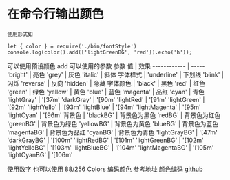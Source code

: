 # 在命令行输出颜色

```
使用形式如

let { color } = require('./bin/fontStyle')
console.log(color().add(['lightGreenBG', 'red']).echo('h'));
```

可以使用预设颜色 add 可以使用的参数
参数 值        | 效果
------------ | -----
'bright'             | 亮色
'grey'               | 灰色
'italic'             | 斜体
字体样式             |
'underline'          | 下划线
'blink'              | 闪烁
'reverse'            | 反向
'hidden'             | 隐藏
字体颜色             |
'black'              | 黑色
'red'                | 红色
'green'              | 绿色
'yellow'             | 黄色
'blue'               | 蓝色
'magenta'            | 品红
'cyan'               | 青色
'lightGray'          | '[37m'
'darkGray'           | '[90m'
'lightRed'           | '[91m'
'lightGreen'         | '[92m'
'lightYello'         | '[93m'
'lightBlue'          | '[94m'
'lightMagenta'       | '[95m'
'lightCyan'          | '[96m'
背景色               |
'blackBG'            | 背景色为黑色
'redBG'              | 背景色为红色
'greenBG'            | 背景色为绿色
'yellowBG'           | 背景色为黄色
'blueBG'             | 背景色为蓝色
'magentaBG'          | 背景色为品红
'cyanBG'             | 背景色为青色
'lightGrayBG'        | '[47m'
'darkGrayBG'         | '[100m'
'lightRedBG'         | '[101m'
'lightGreenBG'       | '[102m'
'lightYelloBG'       | '[103m'
'lightBlueBG'        | '[104m'
'lightMagentaBG'     | '[105m'
'lightCyanBG'        | '[106m'


使用数字 也可以使用  88/256 Colors 编码颜色
参考地址 [颜色编码](https://misc.flogisoft.com/bash/tip_colors_and_formatting)
[github](https://github.com/momokara/nodeLog)

